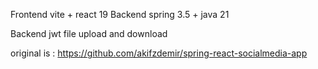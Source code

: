 Frontend vite + react 19
Backend spring 3.5 + java 21

Backend 
    jwt
    file upload and download

original is :
https://github.com/akifzdemir/spring-react-socialmedia-app